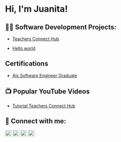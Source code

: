 <h1>Hi, I'm Juanita! 

<h2>👨‍💻 Software Development Projects:</h2>


  - [Teachers Connect Hub](https://github.com/JUANCHIEKI/Teacher-s-Connect-hub)
  
  - [Hello world](https://github.com/JUANCHIEKI/Teacher-s-Connect-hub) 

<h2>Certifications</h2>

- [Alx Software Engineer Graduate](https://www.youtube.com/watch?v=a83ASGn_V_s)

<h2>📺 Popular YouTube Videos</h2>

- [Tutorial Teachers Connect Hub ](https://github.com/JUANCHIEKI/Teacher-s-Connect-hub)

<h2> 🤳 Connect with me:</h2>

[<img align="left" alt="JoshMadakor | YouTube" width="22px" src="https://cdn.jsdelivr.net/npm/simple-icons@v3/icons/youtube.svg" />][youtube]
[<img align="left" alt="JoshMadakor | Twitter" width="22px" src="https://cdn.jsdelivr.net/npm/simple-icons@v3/icons/twitter.svg" />][twitter]
[<img align="left" alt="JoshMadakor | LinkedIn" width="22px" src="https://cdn.jsdelivr.net/npm/simple-icons@v3/icons/linkedin.svg" />][linkedin]
[<img align="left" alt="JoshMadakor | Instagram" width="22px" src="https://cdn.jsdelivr.net/npm/simple-icons@v3/icons/instagram.svg" />][instagram]

[twitter]: https://twitter.com/joshmadakor
[youtube]: https://www.youtube.com/c/joshmadakor
[instagram]: https://www.instagram.com/joshmadakor/
[linkedin]: https://linkedin.com/in/joshmadakor

<!--
joshmadakor1/joshmadakor1 is a ✨ special ✨ repository because its README.md (this file) appears on your GitHub profile.

Here are some ideas to get you started:

- 🔭 I’m currently working on ...
- 🌱 I’m currently learning ...
- 👯 I’m looking to collaborate on ...
- 🤔 I’m looking for help with ...
- 💬 Ask me about ...
- 📫 How to reach me: ...
- 😄 Pronouns: ...
- ⚡ Fun fact: ...
-->
